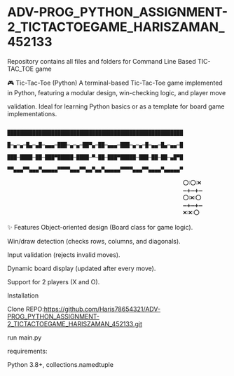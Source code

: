 # ADV-PROG_PYTHON_ASSIGNMENT-2_TICTACTOEGAME_HARISZAMAN_452133
Repository contains all files and folders for Command Line Based TIC-TAC_TOE game

🎮 Tic-Tac-Toe (Python)
A terminal-based Tic-Tac-Toe game implemented in Python, featuring a modular design, win-checking logic, and player move 

validation. Ideal for learning Python basics or as a template for board game implementations.

                                        ████████████████████████████████████████████████████████
                                        █─▄─▄─█▄─▄█─▄▄▄─███─▄─▄─██▀▄─██─▄▄▄─███─▄─▄─█─▄▄─█▄─▄▄─█
                                        ███─████─██─███▀█████─████─▀─██─███▀█████─███─██─██─▄█▀█
                                        ▀▀▄▄▄▀▀▄▄▄▀▄▄▄▄▄▀▀▀▀▄▄▄▀▀▄▄▀▄▄▀▄▄▄▄▄▀▀▀▀▄▄▄▀▀▄▄▄▄▀▄▄▄▄▄▀

                                                            ⁣⭕❕⭕❕❌
                                                            ➖➕➖➕➖
                                                            ⭕❕⁣❌❕⭕
                                                            ➖➕➖➕➖
                                                            ❌❕❌❕⭕

✨ Features
Object-oriented design (Board class for game logic).

Win/draw detection (checks rows, columns, and diagonals).

Input validation (rejects invalid moves).

Dynamic board display (updated after every move).

Support for 2 players (X and O).

Installation

Clone REPO:https://github.com/Haris78654321/ADV-PROG_PYTHON_ASSIGNMENT-2_TICTACTOEGAME_HARISZAMAN_452133.git

run main.py


requirements:

Python 3.8+, collections.namedtuple